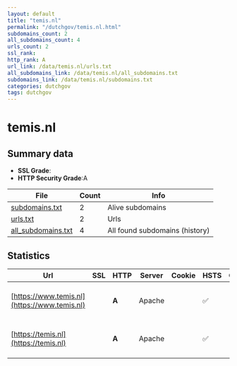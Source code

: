 ```yaml
---
layout: default
title: "temis.nl"
permalink: "/dutchgov/temis.nl.html"
subdomains_count: 2
all_subdomains_count: 4
urls_count: 2
ssl_rank: 
http_rank: A
url_link: /data/temis.nl/urls.txt
all_subdomains_link: /data/temis.nl/all_subdomains.txt
subdomains_link: /data/temis.nl/subdomains.txt
categories: dutchgov
tags: dutchgov
---
```



# temis.nl
## Summary data


 - **SSL Grade**:
 - **HTTP Security Grade**:A


| File       | Count | Info |
|------------|-------|------|
|[subdomains.txt](/DutchGovScope/data/temis.nl/subdomains.txt)|2|Alive subdomains|
|[urls.txt](/DutchGovScope/data/temis.nl/urls.txt)|2|Urls|
|[all_subdomains.txt](/DutchGovScope/data/temis.nl/all_subdomains.txt)|4|All found subdomains (history)|


## Statistics


| Url | SSL | HTTP | Server | Cookie | HSTS | CORS | CTO | CSP | XFO | XXP | RP |FP| Tech |Title |
|--------|-------|-------|------|------|------|------|------|------|------|------|------|------|------|------|
|[https://www.temis.nl](https://www.temis.nl)| | **A**|Apache| |:white_check_mark: | | |:warning: | :white_check_mark: | | :white_check_mark: | |Apache HTTP Server HSTS|Tropospheric Emi...|
|[https://temis.nl](https://temis.nl)| | **A**|Apache| |:white_check_mark: | | |:warning: | :white_check_mark: | | :white_check_mark: | |Apache HTTP Server HSTS|Tropospheric Emi...|

